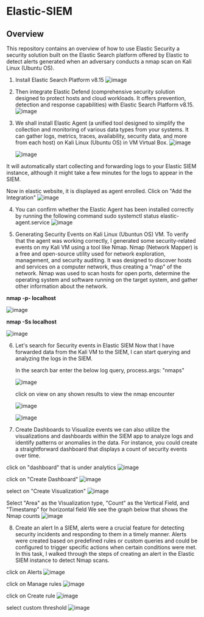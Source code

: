 # Elastic-SIEM

## Overview

This repository contains an overview of how to use Elastic Security a security solution built on the Elastic Search platform offered by Elastic to detect alerts generated when an adversary conducts a nmap scan on Kali Linux (Ubuntu OS).

1. Install Elastic Search Platform v8.15
   ![image](https://github.com/user-attachments/assets/2d6f016a-6003-4bac-86a9-aebf8216a320)

2. Then integrate Elastic Defend (comprehensive security solution designed to protect hosts and cloud workloads. It offers prevention, detection and response capabilities) with Elastic Search Platform v8.15.
   ![image](https://github.com/user-attachments/assets/90f4c0c0-3333-4ddd-96b5-6bedd3871142)

3. We shall install Elastic Agent (a unified tool designed to simplify the collection and monitoring of various data types from your systems.
   It can gather logs, metrics, traces, availability, security data, and more from each host) on Kali Linux (Ubuntu OS) in VM Virtual Box.
   ![image](https://github.com/user-attachments/assets/75c82d8f-7bcf-4e28-926a-04d0dc88b912)

   ![image](https://github.com/user-attachments/assets/1d580745-e819-4d8a-bf85-a82302e95636)

It will automatically start collecting and forwarding logs to your Elastic SIEM instance, although it might take a few minutes for the logs to appear in the SIEM.

Now in elastic website, it is displayed as agent enrolled. Click on "Add the Integration"
   ![image](https://github.com/user-attachments/assets/f72be1ca-e253-4619-977e-627b15dbe744)

4. You can confirm whether the Elastic Agent has been installed correctly by running the following command
   sudo systemctl status elastic-agent.service
   ![image](https://github.com/user-attachments/assets/b4262002-5257-480e-9588-25b1e833a7c7)

5. Generating Security Events on Kali Linux (Ubuntun OS) VM.
   To verify that the agent was working correctly, I generated some security-related events on my Kali VM using a tool like Nmap.
   Nmap (Network Mapper) is a free and open-source utility used for network exploration, management, and security auditing.
   It was designed to discover hosts and services on a computer network, thus creating a "map" of the network.
   Nmap was used to scan hosts for open ports, determine the operating system and software running on the target system, and gather other information about the network.

**nmap -p- localhost**

![image](https://github.com/user-attachments/assets/2d8d6c4b-21b7-4926-abb4-13b5616aa248)

**nmap -Ss localhost**

![image](https://github.com/user-attachments/assets/29fd33ca-5e1d-4d17-b7e0-a397b4b31c99)

6. Let's search for Security events in Elastic SIEM
   Now that I have forwarded data from the Kali VM to the SIEM, I can start querying and analyzing the logs in the SIEM.

    In the search bar enter the below log query, process.args: "nmaps"

   ![image](https://github.com/user-attachments/assets/1e6b5068-a190-4510-8d30-b03667e08d40)

   click on view on any shown results to view the nmap encounter

   ![image](https://github.com/user-attachments/assets/616d6149-12b6-4ab9-86c7-ac04e8d1bc36)

   ![image](https://github.com/user-attachments/assets/8f1dbee1-5d2a-4c12-aa0f-156d629c56f8)

7. Create Dashboards to Visualize events
we can also utilize the visualizations and dashboards within the SIEM app to analyze logs and identify patterns or anomalies in the data. For instance, you could create a straightforward dashboard that displays a count of security events over time.

click on "dashboard" that is under analytics
![image](https://github.com/user-attachments/assets/19e188dc-1e57-49e9-9d51-76df1b0efde6)

click on "Create Dashboard"
![image](https://github.com/user-attachments/assets/66d9f453-2f76-4f69-a934-e716667e5ce0)

select on "Create Visualization"
![image](https://github.com/user-attachments/assets/01b7efb6-54b9-4b99-85c2-f339450a979a)

Select "Area" as the Visualization type, "Count" as the Vertical Field, and "Timestamp" for horizontal field
We see the graph below that shows the Nmap counts
![image](https://github.com/user-attachments/assets/6a40c976-5cf5-46e0-a73a-f4b3a039022f)

8. Create an alert
In a SIEM, alerts were a crucial feature for detecting security incidents and responding to them in a timely manner.
Alerts were created based on predefined rules or custom queries and could be configured to trigger specific actions when certain conditions were met.
In this task, I walked through the steps of creating an alert in the Elastic SIEM instance to detect Nmap scans.

click on Alerts
![image](https://github.com/user-attachments/assets/0230f83c-af17-4d40-9be6-06a828000018)

click on Manage rules
![image](https://github.com/user-attachments/assets/45a1e91b-7d83-491c-9998-6f6012d8b9ae)

click on Create rule
![image](https://github.com/user-attachments/assets/10a071f1-b167-4bcc-b5f1-5b3d56f69731)

select custom threshold
![image](https://github.com/user-attachments/assets/2d7337cf-5c93-4e86-960e-4bf349dcc4d0)





